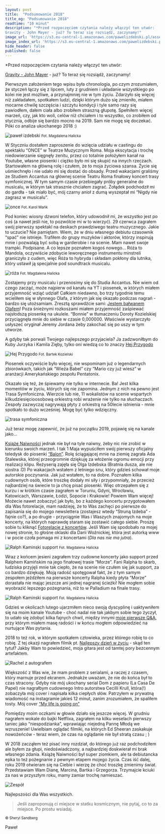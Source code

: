 ```yaml
---
layout: post
title:  "Podsumowanie 2018"
title_og: "Podsumowanie 2018"
readtime: "10 minut"
description: "*Przed rozpoczęciem czytania należy włączyć ten utwór:
Gravity - John Mayer - już? To teraz się rozsiądź, zaczynamy!"
image_url: 'https://s3.eu-central-1.amazonaws.com/pawelizdebski.pl/assets/fotorelacje/12-2018/podsumowanie_2018.jpg'
image_index_url: 'https://s3.eu-central-1.amazonaws.com/pawelizdebski.pl/assets/fotorelacje/12-2018/podsumowanie_2018_xs.jpg'
hide_header: false
published: false
---
```


*Przed rozpoczęciem czytania należy włączyć ten utwór:

[Gravity - John Mayer](https://www.youtube.com/watch?v=dBFW8OvciIU) - już? To teraz się rozsiądź, zaczynamy!

Pierwszym założeniem tego wpisu była chronologia, po czym zrozumiałem, że styczeń łączy się z lipcem, luty z grudniem i układanie wszystkiego po kolei nie jest możliwe, a przynajmniej nie w tym życiu. Zdarzyło się więcej niż zakładałem, spotkałem ludzi, dzięki którym dużo się zmieniło, miałem mocarne chwilę szczęścia i szczytu kondycji i tyle samo razy się zawiodłem, dałem ciała albo zrobiłem straszną głupotę. Spełniłem więcej marzeń, czy, jak kto woli, celów niż chciałem i to wszystko, co zrobiłem od stycznia, odbije się bardzo mocno na 2019. Sam nie mogę się doczekać. Póki co analiza ukochanego 2018 :)

![paweł izdebski](https://s3.eu-central-1.amazonaws.com/pawelizdebski.pl/assets/blog/podsumowanie-2018/IMG_9684.jpg)
<small>Fot. Magdalena Halicka</small>

W Styczniu dostałem zaproszenie do wzięcia udziału w castingu do spektaklu “ONCE” w Teatrze Muzycznym Roma. Moja ekscytacja i trochę niedowierzanie sięgnęły zenitu, przez co totalnie położyłem kanał na Youtube, własne piosenki i ciężko było mi się skupić na innych rzeczach. Startowałem na główną rolę i czułem, że to moja życiowa szansa. Życie się uśmiechnęło i nie udało mi się dostać do obsady. Przed wakacjami graliśmy ze Studiem Accantus na głównej scenie Teatru Roma finałowy koncert trasy symfonicznej. W tym samym czasie przebiegały próby generalne do musicalu, w którym tak strasznie chciałem zagrać. Żołądek podchodził mi do gardła - tak miało być, mój czarny anioł z dumą wyszeptał mi “Nigdy nie zagrasz w musicalu”.

![once](https://s3.eu-central-1.amazonaws.com/pawelizdebski.pl/assets/blog/podsumowanie-2018/once-teatr-roma.jpg)
<small>Fot. Karol Mańk</small>

Pod koniec wiosny dzwoni telefon, który udowodnił mi, że wszystko jest po coś (a nawet jeśli nie, to pozwólcie mi w to wierzyć). 29 czerwca zagrałem swój pierwszy spektakl na deskach prawdziwego teatru muzycznego. Jakie to uczucie? Nie pamiętam. Wiem, że w dniu własnego debiutu czasownik “spać” nie istnieje. Trafiłem do grupy muzyków i aktorów, którzy inspirują mnie i pozwalają być sobą w garderobie i na scenie. Mam nawet swoje trampki. Podpisane. A co lepsze poznałem kogoś nowego… Róża to Mandola, oczywiście zdobycie leworęcznego instrumentu minstreli graniczyło z cudem, więc Róża to hybryda i składam pokłony dla lutnika, który ustawił ją specjalnie pod soundtrack musicalu.

![róża](https://s3.eu-central-1.amazonaws.com/pawelizdebski.pl/assets/blog/podsumowanie-2018/IMG_8457.jpg)
<small>Fot. Magdalena Halicka</small>

Zostajemy przy musicalu i przenosimy się do Studia Accantus. Nie wiem od czego zacząć, może najpierw od kanału na YT i piosenek, w których miałem przyjemność wziąć udział! Całkiem niedawno, bo trzy tygodnie temu wcieliłem się w słynnego Olafa, z którym jak się okazało podczas nagrań - bardzo się utożsamiam. Zresztą sprawdźcie sami:
[Jestem bałwanem Olafem](https://www.youtube.com/watch?v=OxrNDvonGuQ&utm_source=pawelizdebski.pl&utm_medium=blog&utm_campaign=podsumowanie-2018)! Poza śnieżnymi rozkoszami miałem przyjemność zaśpiewać najsłodszą piosenkę na ukulele. “Bonnie” w tłumaczeniu Doroty Kozielskiej przyciągnęła mnie do siebie w czasie 0,000000. Właściwie wystarczyło usłyszeć oryginał Jeremy Jordana żeby zakochać się po uszy w tym utworze.

A gdyby tak porwali Twojego najlepszego przyjaciela? Ja zadzwoniłbym do Kuby Jurzyka i Kamila Zięby, tylko oni wiedzą co to znaczy [Hej Przygodo](https://www.youtube.com/watch?v=wzgOUjTQFio&utm_source=pawelizdebski.pl&utm_medium=blog&utm_campaign=podsumowanie-2018)

![Hej Przygodo](https://s3.eu-central-1.amazonaws.com/pawelizdebski.pl/assets/blog/podsumowanie-2018/PRZYGODA-ooo.jpg)
<small>Fot. Bartek Kozielski</small>

Piosenek oczywiście było więcej, nie wspominam już o legendarnych zbiorówkach, takich jak “Wieża Babel” czy “Mario czy już wiesz” w aranżacji Amerykańskiego zespołu Pentatonix.

Okazało się też, że śpiewamy nie tylko w internecie. Ba! Jest kilka momentów w życiu, których się nie zapomina. Jednym z nich na pewno jest Trasa Symfoniczna. Wierzcie lub nie, 11 wokalistów na scenie wspartych kilkudziesięcioosobową orkiestrą robi wrażenie nie tylko na słuchaczach. Zespoły zazwyczaj nagrywają płyty z orkiestrą na 50lecie istnienia - mnie spotkało to dużo wcześniej. Mogę być tylko wdzięczny.

![trasa symfoniczna](https://s3.eu-central-1.amazonaws.com/pawelizdebski.pl/assets/blog/podsumowanie-2018/20180304_201116.jpg)

Już teraz mogę zapewnić, że już na początku 2019, pojawię się na kanale jako…

[Książę Naiwności](https://pawelizdebski.pl/muzyka/) jednak nie był na tyle naiwny, żeby nic nie zrobić w kierunku swoich marzeń. I tak 1 Maja wypuściłem swój pierwszy oficjalny teledysk do piosenki [“Balon”](https://www.youtube.com/watch?v=xcXnqFMatBU&utm_source=pawelizdebski.pl&utm_medium=blog&utm_campaign=podsumowanie-2018). Rolę ściągającej mnie na ziemię zagrała Ada Stalewska, której przeogromnie dziękuję za włożenie ogromu emocji przy realizacji klipu. Reżyserią zajęła się Olga Izdebska (Bratnia dusza, ale nie siostra :D) Po wakacjach wstałem z letniego snu, który gdzieś schował moje autorskie poczynania. Jak już wstałem, to na dobre. Poznałem kilka cudownych osób, które troszkę dodały mi siły i przypomniały, że przecież najbardziej na świecie to ja chcę pisać piosenki. Więc otrzepałem się z kurzu i w krótkim czasie zagrałem w Toruniu, Gdyni, Wrocławiu, Katowicach, Warszawie, Łodzi, Sopocie i Krakowie! Powiem Wam więcej! Możecie nawet zobaczyć jak było, bo z każdego koncertu przygotowałem dla Was fotorelacje, mam nadzieję, że to Was zachęci po pierwsze do zapisania się do mojego newslettera (zostajesz wtedy “Struną Izdeba” - fajnie co?), a po drugie - przyciągnie Was i Waszych znajomych na moje koncerty, na których naprawdę staram się zostawić całego siebie. Proszę sobie tu kliknąć [Fotorelacje z koncertów](https://pawelizdebski.pl/fotorelacje/). Jeśli Wam się spodobało na mojej nowej stronie, to głośne oklaski dla Darii Woźnickiej, która jest autorką www i w pocie czoła pomaga mi z koncertami (*Dla nas nie ma jutra*). 

![Ralph Kaminski support](https://s3.eu-central-1.amazonaws.com/pawelizdebski.pl/assets/blog/podsumowanie-2018/IMG_9718.jpg)
<small>Fot. Magdalena Halicka</small>

Wraz z końcem jesieni zagrałem trzy cudowne koncerty jako support przed Ralphem Kamińskim na jego finałowej trasie “Morze”. Fani Ralpha to skarb, ludziska przyjęli mnie tak ciepło, że na scenie nie czułem się jak support, za co bardzo dziękuję. Moją radość spotęgował fakt, że z tym samym zespołem jeździłem na pierwsze koncerty Ralpha kiedy płyta “Morze” dorastała nie mając jeszcze ani jednej nagranej ścieżki! Nie mogłem sobie wyobrazić lepszego pożegnania, niż to w Palladium na finale trasy. 

![Ralph Kaminski support](https://s3.eu-central-1.amazonaws.com/pawelizdebski.pl/assets/blog/podsumowanie-2018/IMG_9732-2.jpg)
<small>Fot. Magdalena Halicka</small>

Gdzieś w okolicach lutego ujarzmiłem nieco swoją dyscyplinę i uaktywniłem się na moim kanale Youtube - choć nadal nie tak jakbym sobie tego życzył, to udało się zdobyć kilka fajnych chwil, między innymi [moje pierwsze Q&A](https://www.youtube.com/watch?v=TPg_J7znIis&utm_source=pawelizdebski.pl&utm_medium=blog&utm_campaign=podsumowanie-2018), przy którym miałem masę radości i w końcu mogłem odpowiedzieć na nurtujące Was pytania.

2018 to też rok, w którym spotkałem człowieka, przez którego robię to co robię. Z tej okazji nagrałem filmik pt. [Najlepszy dzień w życiu](https://www.youtube.com/watch?v=qi5JDJnJZlY&utm_source=pawelizdebski.pl&utm_medium=blog&utm_campaign=podsumowanie-2018) - skąd ten tytuł? Jakby Wam to powiedzieć, moja gitara jest od tamtej pory bezcennym artefaktem. 

![Rachel z autografem](https://s3.eu-central-1.amazonaws.com/pawelizdebski.pl/assets/blog/podsumowanie-2018/Autograf-Tyler.jpg)

Większość z Was wie, że mam problem z serialami, a raczej z czasem, który marnuje przed ekranem. Jednakże uważam, że nie do końca był to czas stracony. Gdyby nie mój ukochany serial Dom z papieru (La Casa De Papel) nie nagrałbym cudownego Intro autorstwa Cecilli Krull, która(!) zobaczyła mój cover i napisała kilka ciepłych słów. Patrzyłem w prywatną wiadomość na instagramie jakieś 12 minut, zanim zrozumiałem, że spaliłem tosty. Mój cover [“My life is going on”](https://www.youtube.com/watch?v=UsCpNrufVyI&utm_source=pawelizdebski.pl&utm_medium=blog&utm_campaign=podsumowanie-2018)

Pomiędzy moim oczkami w głowie działo się jeszcze więcej. W grudniu nagrałem wokale do bajki Netflixa, zagrałem na kilku weselach pierwszy taniec jako “niespodzianka”, wprawiając niejedną Pannę Młodą we wzruszenie! Uwielbiam oglądać filmiki, na których Ed Sheeran zaskakuje nowożeńców - teraz wiem, że czas na oglądanie nie był stratą czasu ; ) 

W 2018 zacząłem też pisać inny rozdział, do którego już raz podchodziłem ale byłem za głupi, niedoświadczony, a najbardziej doskwierał mi brak własnego zdania. Książę Naiwności był super ziomkiem, ale ta debiutancka epka to też pożegnanie z pewnym etapem mojego życia. Czas iść dalej, roku 2019 otwieram się na Ciebie i wierzę że choć troszkę zmienimy świat. Przedstawiam Wam Dianę, Marcina, Bartka i Grzegorza. Trzymajcie kciuki za nas w przyszłym roku, mamy zamiar trochę namieszać.

![Zespół](https://s3.eu-central-1.amazonaws.com/pawelizdebski.pl/assets/blog/podsumowanie-2018/zespo%CC%81%C5%82.jpg)

Najlepszości dla Was wszystkich. 

<blockquote>
    Jeśli zaproponują ci miejsce w statku kosmicznym, nie pytaj, co to za miejsce. Po prostu wsiadaj.
</blockquote>
<small>© Sheryl Sandberg</small>

Paweł
